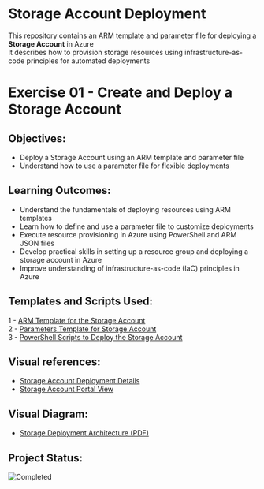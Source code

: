 # Storage Account Deployment  

This repository contains an ARM template and parameter file for deploying a **Storage Account** in Azure                                       
It describes how to provision storage resources using infrastructure-as-code principles for automated deployments  


# Exercise 01 - Create and Deploy a Storage Account

## Objectives:

- Deploy a Storage Account using an ARM template and parameter file
- Understand how to use a parameter file for flexible deployments


## Learning Outcomes:

- Understand the fundamentals of deploying resources using ARM templates
- Learn how to define and use a parameter file to customize deployments
- Execute resource provisioning in Azure using PowerShell and ARM JSON files
- Develop practical skills in setting up a resource group and deploying a storage account in Azure
- Improve understanding of infrastructure-as-code (IaC) principles in Azure


## Templates and Scripts Used:

1 - [ARM Template for the Storage Account](./01-storage-account-template.json)                                    
2 - [Parameters Template for Storage Account](./02-storage-account-parameters.json)                         
3 - [PowerShell Scripts to Deploy the Storage Account](./03-deploy-storage-account.ps1)                    


## Visual references:

- [Storage Account Deployment Details](./storage-account-views/01-storage-deploy.png)
- [Storage Account Portal View](./storage-account-views/02-storage-portal-screen.png)


## Visual Diagram:

- [Storage Deployment Architecture (PDF)](./storage-account-views/deploy-storage-architecture.pdf)


## Project Status:
![Completed](https://img.shields.io/badge/Status-Completed-brightgreen)
